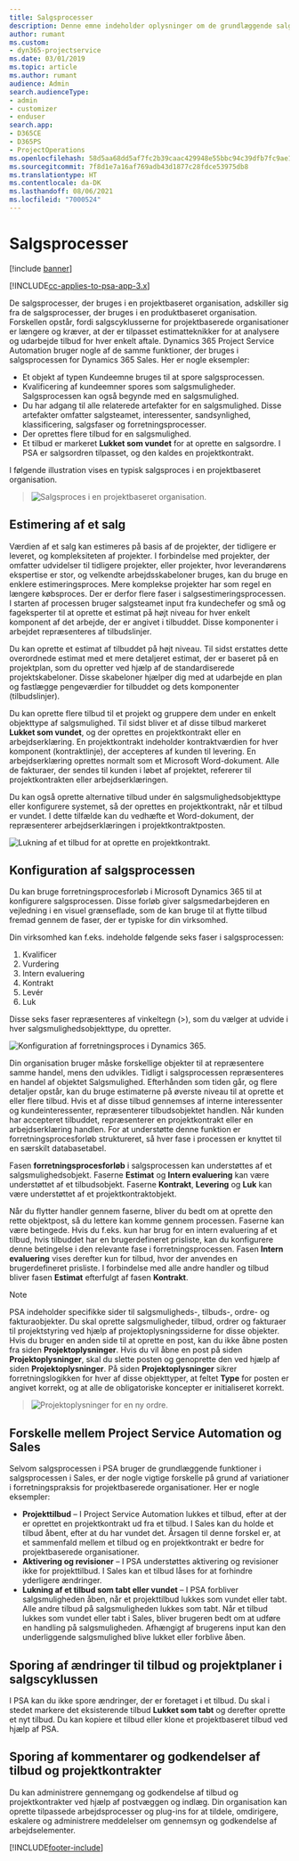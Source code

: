 ```yaml
---
title: Salgsprocesser
description: Denne emne indeholder oplysninger om de grundlæggende salgsprocesser.
author: rumant
ms.custom:
- dyn365-projectservice
ms.date: 03/01/2019
ms.topic: article
ms.author: rumant
audience: Admin
search.audienceType:
- admin
- customizer
- enduser
search.app:
- D365CE
- D365PS
- ProjectOperations
ms.openlocfilehash: 58d5aa68dd5af7fc2b39caac429948e55bbc94c39dfb7fc9ae15a37cc3c92ce6
ms.sourcegitcommit: 7f8d1e7a16af769adb43d1877c28fdce53975db8
ms.translationtype: HT
ms.contentlocale: da-DK
ms.lasthandoff: 08/06/2021
ms.locfileid: "7000524"
---
```

# <a name="sales-processes"></a>Salgsprocesser

[!include [banner](../includes/psa-now-project-operations.md)]

[!INCLUDE[cc-applies-to-psa-app-3.x](../includes/cc-applies-to-psa-app-3x.md)]

De salgsprocesser, der bruges i en projektbaseret organisation, adskiller sig fra de salgsprocesser, der bruges i en produktbaseret organisation. Forskellen opstår, fordi salgscyklusserne for projektbaserede organisationer er længere og kræver, at der er tilpasset estimatteknikker for at analysere og udarbejde tilbud for hver enkelt aftale. Dynamics 365 Project Service Automation bruger nogle af de samme funktioner, der bruges i salgsprocessen for Dynamics 365 Sales. Her er nogle eksempler:

- Et objekt af typen Kundeemne bruges til at spore salgsprocessen.
- Kvalificering af kundeemner spores som salgsmuligheder. Salgsprocessen kan også begynde med en salgsmulighed.
- Du har adgang til alle relaterede artefakter for en salgsmulighed. Disse artefakter omfatter salgsteamet, interessenter, sandsynlighed, klassificering, salgsfaser og forretningsprocesser.
- Der oprettes flere tilbud for en salgsmulighed.
- Et tilbud er markeret **Lukket som vundet** for at oprette en salgsordre. I PSA er salgsordren tilpasset, og den kaldes en projektkontrakt.

I følgende illustration vises en typisk salgsproces i en projektbaseret organisation.

> ![Salgsproces i en projektbaseret organisation.](media/basic-guide-1.png)

## <a name="estimating-a-sale"></a>Estimering af et salg
Værdien af et salg kan estimeres på basis af de projekter, der tidligere er leveret, og kompleksiteten af projekter. I forbindelse med projekter, der omfatter udvidelser til tidligere projekter, eller projekter, hvor leverandørens ekspertise er stor, og velkendte arbejdsskabeloner bruges, kan du bruge en enklere estimeringsproces. Mere komplekse projekter har som regel en længere købsproces. Der er derfor flere faser i salgsestimeringsprocessen. I starten af processen bruger salgsteamet input fra kundechefer og små og fageksperter til at oprette et estimat på højt niveau for hver enkelt komponent af det arbejde, der er angivet i tilbuddet. Disse komponenter i arbejdet repræsenteres af tilbudslinjer. 

Du kan oprette et estimat af tilbuddet på højt niveau. Til sidst erstattes dette overordnede estimat med et mere detaljeret estimat, der er baseret på en projektplan, som du opretter ved hjælp af de standardiserede projektskabeloner. Disse skabeloner hjælper dig med at udarbejde en plan og fastlægge pengeværdier for tilbuddet og dets komponenter (tilbudslinjer). 

Du kan oprette flere tilbud til et projekt og gruppere dem under en enkelt objekttype af salgsmulighed. Til sidst bliver et af disse tilbud markeret **Lukket som vundet**, og der oprettes en projektkontrakt eller en arbejdserklæring. En projektkontrakt indeholder kontraktværdien for hver komponent (kontraktlinje), der accepteres af kunden til levering. En arbejdserklæring oprettes normalt som et Microsoft Word-dokument. Alle de fakturaer, der sendes til kunden i løbet af projektet, refererer til projektkontrakten eller arbejdserklæringen.

Du kan også oprette alternative tilbud under én salgsmulighedsobjekttype eller konfigurere systemet, så der oprettes en projektkontrakt, når et tilbud er vundet. I dette tilfælde kan du vedhæfte et Word-dokument, der repræsenterer arbejdserklæringen i projektkontraktposten.

![Lukning af et tilbud for at oprette en projektkontrakt.](media/basic-guide-2.png)

## <a name="configuring-the-sales-process"></a>Konfiguration af salgsprocessen
Du kan bruge forretningsprocesforløb i Microsoft Dynamics 365 til at konfigurere salgsprocessen. Disse forløb giver salgsmedarbejderen en vejledning i en visuel grænseflade, som de kan bruge til at flytte tilbud fremad gennem de faser, der er typiske for din virksomhed.

Din virksomhed kan f.eks. indeholde følgende seks faser i salgsprocessen:

1. Kvalificer
2. Vurdering
3. Intern evaluering
4. Kontrakt
5. Levér
6. Luk

Disse seks faser repræsenteres af vinkeltegn (\>), som du vælger at udvide i hver salgsmulighedsobjekttype, du opretter.

![Konfiguration af forretningsproces i Dynamics 365.](media/basic-guide-3.png)
 
Din organisation bruger måske forskellige objekter til at repræsentere samme handel, mens den udvikles. Tidligt i salgsprocessen repræsenteres en handel af objektet Salgsmulighed. Efterhånden som tiden går, og flere detaljer opstår, kan du bruge estimaterne på øverste niveau til at oprette et eller flere tilbud. Hvis et af disse tilbud gennemses af interne interessenter og kundeinteressenter, repræsenterer tilbudsobjektet handlen. Når kunden har accepteret tilbuddet, repræsenterer en projektkontrakt eller en arbejdserklæring handlen. For at understøtte denne funktion er forretningsprocesforløb struktureret, så hver fase i processen er knyttet til en særskilt databasetabel.

Fasen **forretningsprocesforløb** i salgsprocessen kan understøttes af et salgsmulighedsobjekt. Faserne **Estimat** og **Intern evaluering** kan være understøttet af et tilbudsobjekt. Faserne **Kontrakt**, **Levering** og **Luk** kan være understøttet af et projektkontraktobjekt.

Når du flytter handler gennem faserne, bliver du bedt om at oprette den rette objektpost, så du lettere kan komme gennem processen. Faserne kan være betingede. Hvis du f.eks. kun har brug for en intern evaluering af et tilbud, hvis tilbuddet har en brugerdefineret prisliste, kan du konfigurere denne betingelse i den relevante fase i forretningsprocessen. Fasen **Intern evaluering** vises derefter kun for tilbud, hvor der anvendes en brugerdefineret prisliste. I forbindelse med alle andre handler og tilbud bliver fasen **Estimat** efterfulgt af fasen **Kontrakt**.

> [!NOTE]
> PSA indeholder specifikke sider til salgsmuligheds-, tilbuds-, ordre- og fakturaobjekter. Du skal oprette salgsmuligheder, tilbud, ordrer og fakturaer til projektstyring ved hjælp af projektoplysningssiderne for disse objekter. Hvis du bruger en anden side til at oprette en post, kan du ikke åbne posten fra siden **Projektoplysninger**. Hvis du vil åbne en post på siden **Projektoplysninger**, skal du slette posten og genoprette den ved hjælp af siden **Projektoplysninger**. På siden **Projektoplysninger** sikrer forretningslogikken for hver af disse objekttyper, at feltet **Type** for posten er angivet korrekt, og at alle de obligatoriske koncepter er initialiseret korrekt.

> ![Projektoplysninger for en ny ordre.](media/basic-guide-4.png)
 
## <a name="differences-between-project-service-automation-and-sales"></a>Forskelle mellem Project Service Automation og Sales
Selvom salgsprocessen i PSA bruger de grundlæggende funktioner i salgsprocessen i Sales, er der nogle vigtige forskelle på grund af variationer i forretningspraksis for projektbaserede organisationer. Her er nogle eksempler:

- **Projekttilbud** – I Project Service Automation lukkes et tilbud, efter at der er oprettet en projektkontrakt ud fra et tilbud. I Sales kan du holde et tilbud åbent, efter at du har vundet det. Årsagen til denne forskel er, at et sammenfald mellem et tilbud og en projektkontrakt er bedre for projektbaserede organisationer. 
- **Aktivering og revisioner** – I PSA understøttes aktivering og revisioner ikke for projekttilbud. I Sales kan et tilbud låses for at forhindre yderligere ændringer.
- **Lukning af et tilbud som tabt eller vundet** – I PSA forbliver salgsmuligheden åben, når et projekttilbud lukkes som vundet eller tabt. Alle andre tilbud på salgsmuligheden lukkes som tabt. Når et tilbud lukkes som vundet eller tabt i Sales, bliver brugeren bedt om at udføre en handling på salgsmuligheden. Afhængigt af brugerens input kan den underliggende salgsmulighed blive lukket eller forblive åben.

## <a name="tracking-revisions-to-quotes-and-project-plans-in-the-sales-cycle"></a>Sporing af ændringer til tilbud og projektplaner i salgscyklussen
I PSA kan du ikke spore ændringer, der er foretaget i et tilbud. Du skal i stedet markere det eksisterende tilbud **Lukket som tabt** og derefter oprette et nyt tilbud. Du kan kopiere et tilbud eller klone et projektbaseret tilbud ved hjælp af PSA.

## <a name="tracking-comments-and-approvals-of-quotes-and-project-contracts"></a>Sporing af kommentarer og godkendelser af tilbud og projektkontrakter
Du kan administrere gennemgang og godkendelse af tilbud og projektkontrakter ved hjælp af postvæggen og indlæg. Din organisation kan oprette tilpassede arbejdsprocesser og plug-ins for at tildele, omdirigere, eskalere og administrere meddelelser om gennemsyn og godkendelse af arbejdselementer.


[!INCLUDE[footer-include](../includes/footer-banner.md)]